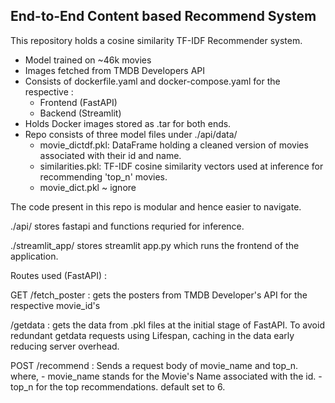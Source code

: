 ## End-to-End Content based Recommend System

This repository holds a cosine similarity TF-IDF Recommender system.

- Model trained on ~46k movies 
- Images fetched from TMDB Developers API
- Consists of dockerfile.yaml and docker-compose.yaml for the respective : 
    - Frontend (FastAPI)
    - Backend  (Streamlit)
- Holds Docker images stored as .tar for both ends.
- Repo consists of three model files under ./api/data/
    - movie_dictdf.pkl: DataFrame holding a cleaned version of movies associated with their id and name.
    - similarities.pkl: TF-IDF cosine similarity vectors used at inference for recommending 'top_n' movies.
    - movie_dict.pkl ~ ignore
    
The code present in this repo is modular and hence easier to navigate.

./api/ stores fastapi and functions requried for inference.

./streamlit_app/ stores streamlit app.py which runs the frontend of the application.

Routes used (FastAPI) :

GET
/fetch_poster : gets the posters from TMDB Developer's API for the respective movie_id's

/getdata : gets the data from .pkl files at the initial stage of FastAPI. 
To avoid redundant getdata requests using Lifespan, caching in the data early reducing server overhead.

POST
/recommend : Sends a request body of movie_name and top_n.
    where, 
        - movie_name stands for the Movie's Name associated with the id.
        - top_n for the top recommendations. 
        default set to 6.

